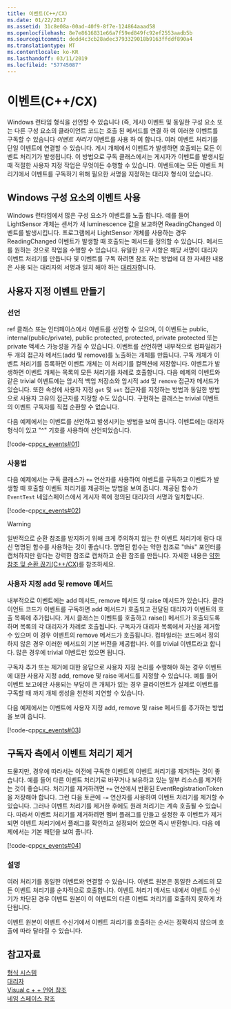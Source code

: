 ```yaml
---
title: 이벤트(C++/CX)
ms.date: 01/22/2017
ms.assetid: 31c8e08a-00ad-40f9-8f7e-124864aaad58
ms.openlocfilehash: 8e7e8616831e66a7f59ed849fc92ef2553aadb5b
ms.sourcegitcommit: dedd4c3cb28adec3793329018b9163ffddf890a4
ms.translationtype: MT
ms.contentlocale: ko-KR
ms.lasthandoff: 03/11/2019
ms.locfileid: "57745087"
---
```

# <a name="events-ccx"></a>이벤트(C++/CX)

Windows 런타임 형식을 선언할 수 있습니다 (즉, 게시) 이벤트 및 동일한 구성 요소 또는 다른 구성 요소의 클라이언트 코드는 호출 된 메서드를 연결 하 여 이러한 이벤트를 구독할 수 있습니다 *이벤트 처리기* 이벤트를 사용 하 여 합니다. 여러 이벤트 처리기를 단일 이벤트에 연결할 수 있습니다. 게시 개체에서 이벤트가 발생하면 호출되는 모든 이벤트 처리기가 발생됩니다. 이 방법으로 구독 클래스에서는 게시자가 이벤트를 발생시킬 때 적절한 사용자 지정 작업은 무엇이든 수행할 수 있습니다. 이벤트에는 모든 이벤트 처리기에서 이벤트를 구독하기 위해 필요한 서명을 지정하는 대리자 형식이 있습니다.

## <a name="consuming-events-in-windows-components"></a>Windows 구성 요소의 이벤트 사용

Windows 런타임에서 많은 구성 요소가 이벤트를 노출 합니다. 예를 들어 LightSensor 개체는 센서가 새 luminescence 값을 보고하면 ReadingChanged 이벤트를 발생시킵니다. 프로그램에서 LightSensor 개체를 사용하는 경우 ReadingChanged 이벤트가 발생할 때 호출되는 메서드를 정의할 수 있습니다. 메서드를 원하는 것으로 작업을 수행할 수 있습니다. 유일한 요구 사항은 해당 서명이 대리자 이벤트 처리기를 만듭니다 및 이벤트를 구독 하려면 참조 하는 방법에 대 한 자세한 내용은 사용 되는 대리자의 서명과 일치 해야 하는 [대리자](../cppcx/delegates-c-cx.md)합니다.

## <a name="creating-custom-events"></a>사용자 지정 이벤트 만들기

### <a name="declaration"></a>선언

ref 클래스 또는 인터페이스에서 이벤트를 선언할 수 있으며, 이 이벤트는 public, internal(public/private), public protected, protected, private protected 또는 private 액세스 가능성을 가질 수 있습니다. 이벤트를 선언하면 내부적으로 컴파일러가 두 개의 접근자 메서드(add 및 remove)를 노출하는 개체를 만듭니다. 구독 개체가 이벤트 처리기를 등록하면 이벤트 개체는 이 처리기를 컬렉션에 저장합니다. 이벤트가 발생하면 이벤트 개체는 목록의 모든 처리기를 차례로 호출합니다. 다음 예제의 이벤트와 같은 trivial 이벤트에는 암시적 백업 저장소와 암시적 `add` 및 `remove` 접근자 메서드가 있습니다. 또한 속성에 사용자 지정 `get` 및 `set` 접근자를 지정하는 방법과 동일한 방법으로 사용자 고유의 접근자를 지정할 수도 있습니다.  구현하는 클래스는 trivial 이벤트의 이벤트 구독자를 직접 순환할 수 없습니다.

다음 예제에서는 이벤트를 선언하고 발생시키는 방법을 보여 줍니다. 이벤트에는 대리자 형식이 있고 "^" 기호를 사용하여 선언되었습니다.

[!code-cpp[cx_events#01](../cppcx/codesnippet/CPP/cx_events/class1.h#01)]

### <a name="usage"></a>사용법

다음 예제에서는 구독 클래스가 `+=` 연산자를 사용하여 이벤트를 구독하고 이벤트가 발생할 때 호출할 이벤트 처리기를 제공하는 방법을 보여 줍니다. 제공된 함수가 `EventTest` 네임스페이스에서 게시자 쪽에 정의된 대리자의 서명과 일치합니다.

[!code-cpp[cx_events#02](../cppcx/codesnippet/CPP/eventsupportinvs/eventclientclass.h#02)]

> [!WARNING]
> 일반적으로 순환 참조를 방지하기 위해 크게 주의하지 않는 한 이벤트 처리기에 람다 대신 명명된 함수를 사용하는 것이 좋습니다. 명명된 함수는 약한 참조로 "this" 포인터를 캡처하지만 람다는 강력한 참조로 캡처하고 순환 참조를 만듭니다. 자세한 내용은 [약한 참조 및 순환 끊기(C++/CX)](../cppcx/weak-references-and-breaking-cycles-c-cx.md)를 참조하세요.

### <a name="custom-add-and-remove-methods"></a>사용자 지정 add 및 remove 메서드

내부적으로 이벤트에는 add 메서드, remove 메서드 및 raise 메서드가 있습니다. 클라이언트 코드가 이벤트를 구독하면 add 메서드가 호출되고 전달된 대리자가 이벤트의 호출 목록에 추가됩니다. 게시 클래스는 이벤트를 호출하고 raise() 메서드가 호출되도록 하며 목록의 각 대리자가 차례로 호출됩니다. 구독자가 대리자 목록에서 자신을 제거할 수 있으며 이 경우 이벤트의 remove 메서드가 호출됩니다. 컴파일러는 코드에서 정의하지 않은 경우 이러한 메서드의 기본 버전을 제공합니다. 이를 trivial 이벤트라고 합니다. 많은 경우에 trivial 이벤트만 있으면 됩니다.

구독자 추가 또는 제거에 대한 응답으로 사용자 지정 논리를 수행해야 하는 경우 이벤트에 대한 사용자 지정 add, remove 및 raise 메서드를 지정할 수 있습니다. 예를 들어 이벤트 보고에만 사용되는 부담이 큰 개체가 있는 경우 클라이언트가 실제로 이벤트를 구독할 때 까지 개체 생성을 천천히 지연할 수 있습니다.

다음 예제에서는 이벤트에 사용자 지정 add, remove 및 raise 메서드를 추가하는 방법을 보여 줍니다.

[!code-cpp[cx_events#03](../cppcx/codesnippet/CPP/cx_events/class1.h#03)]

## <a name="removing-an-event-handler-from-the-subscriber-side"></a>구독자 측에서 이벤트 처리기 제거

드물지만, 경우에 따라서는 이전에 구독한 이벤트의 이벤트 처리기를 제거하는 것이 좋습니다. 예를 들어 다른 이벤트 처리기로 바꾸거나 보유하고 있는 일부 리소스를 제거하는 것이 좋습니다. 처리기를 제거하려면 `+=` 연산에서 반환된 EventRegistrationToken을 저장해야 합니다. 그런 다음 토큰에 `-=` 연산자를 사용하여 이벤트 처리기를 제거할 수 있습니다.  그러나 이벤트 처리기를 제거한 후에도 원래 처리기는 계속 호출될 수 있습니다. 따라서 이벤트 처리기를 제거하려면 멤버 플래그를 만들고 설정한 후 이벤트가 제거되면 이벤트 처리기에서 플래그를 확인하고 설정되어 있으면 즉시 반환합니다. 다음 예제에서는 기본 패턴을 보여 줍니다.

[!code-cpp[cx_events#04](../cppcx/codesnippet/CPP/eventsupportinvs/eventclientclass.h#04)]

### <a name="remarks"></a>설명

여러 처리기를 동일한 이벤트와 연결할 수 있습니다. 이벤트 원본은 동일한 스레드의 모든 이벤트 처리기를 순차적으로 호출합니다. 이벤트 처리기 메서드 내에서 이벤트 수신기가 차단된 경우 이벤트 원본이 이 이벤트의 다른 이벤트 처리기를 호출하지 못하게 차단됩니다.

이벤트 원본이 이벤트 수신기에서 이벤트 처리기를 호출하는 순서는 정확하지 않으며 호출에 따라 달라질 수 있습니다.

## <a name="see-also"></a>참고자료

[형식 시스템](../cppcx/type-system-c-cx.md)<br/>
[대리자](../cppcx/delegates-c-cx.md)<br/>
[Visual c + + 언어 참조](../cppcx/visual-c-language-reference-c-cx.md)<br/>
[네임 스페이스 참조](../cppcx/namespaces-reference-c-cx.md)
